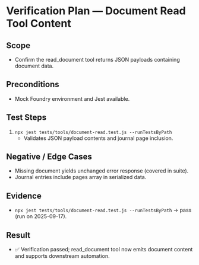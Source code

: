 # Verification Plan — Document Read Tool Content

## Scope
- Confirm the read_document tool returns JSON payloads containing document data.

## Preconditions
- Mock Foundry environment and Jest available.

## Test Steps
1. `npx jest tests/tools/document-read.test.js --runTestsByPath`
   - Validates JSON payload contents and journal page inclusion.

## Negative / Edge Cases
- Missing document yields unchanged error response (covered in suite).
- Journal entries include pages array in serialized data.

## Evidence
- `npx jest tests/tools/document-read.test.js --runTestsByPath` → pass (run on 2025-09-17).

## Result
- ✅ Verification passed; read_document tool now emits document content and supports downstream automation.
